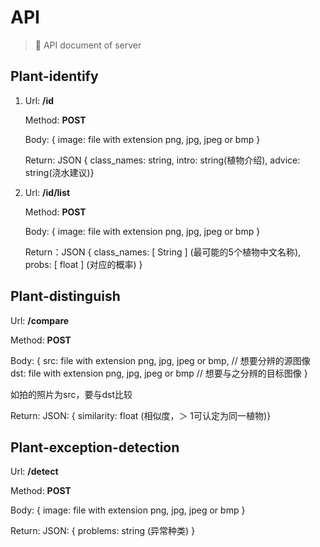 # API

> 🔌 API document of server

## Plant-identify

1. Url: **/id**

    Method: **POST**

    Body: {
        image: file with extension png, jpg, jpeg or bmp
    }

    Return: JSON { class_names: string, intro: string(植物介绍), advice: string(浇水建议)}

2. Url: **/id/list**

    Method: **POST**

    Body: {
        image: file with extension png, jpg, jpeg or bmp
    }

    Return：JSON {
        class_names: [ String ] (最可能的5个植物中文名称),
        probs: [ float ] (对应的概率)
    }

## Plant-distinguish

Url: **/compare**

Method: **POST**

Body: {
    src: file with extension png, jpg, jpeg or bmp, // 想要分辨的源图像
    dst: file with extension png, jpg, jpeg or bmp // 想要与之分辨的目标图像
}

如拍的照片为src，要与dst比较

Return: JSON: { similarity: float (相似度，＞ 1可认定为同一植物)}

## Plant-exception-detection

Url: **/detect**

Method: **POST**

Body: {
    image: file with extension png, jpg, jpeg or bmp
}

Return: JSON: { problems: string (异常种类) }
